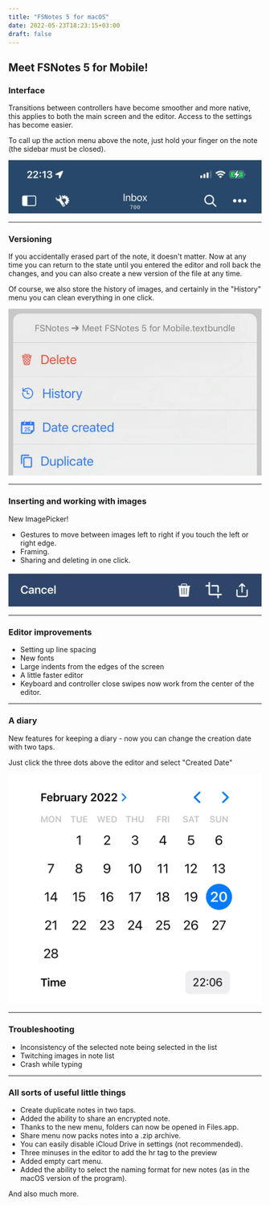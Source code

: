 ```yaml
---
title: "FSNotes 5 for macOS"
date: 2022-05-23T18:23:15+03:00
draft: false
---
```


## Meet FSNotes 5 for Mobile!
### Interface

Transitions between controllers have become smoother and more native, this applies to both the main screen and the editor. Access to the settings has become easier.

To call up the action menu above the note, just hold your finger on the note (the sidebar must be closed).

![](/img/fsnotes5-ios/8822c62e-16ef-4f4c-b397-55d2d79e86fb.webp)

---

### Versioning

If you accidentally erased part of the note, it doesn't matter. Now at any time you can return to the state until you entered the editor and roll back the changes, and you can also create a new version of the file at any time.

Of course, we also store the history of images, and certainly in the "History" menu you can clean everything in one click.

![](/img/fsnotes5-ios/9ebef6e8-741f-4fd7-b6fb-0fef6d471c44.webp)

---

### Inserting and working with images

New ImagePicker!

- Gestures to move between images left to right if you touch the left or right edge.
- Framing.
- Sharing and deleting in one click.

![](/img/fsnotes5-ios/add6cab8-34d1-49f6-b3f3-316b0b3c5ebc.webp)

---

### Editor improvements

- Setting up line spacing
- New fonts
- Large indents from the edges of the screen
- A little faster editor
- Keyboard and controller close swipes now work from the center of the editor.

---

### A diary

New features for keeping a diary - now you can change the creation date with two taps.

Just click the three dots above the editor and select "Created Date"

![](/img/fsnotes5-ios/a4bdc32a-ae63-4d39-a4ef-458639b1d3f1.webp)

---

### Troubleshooting

- Inconsistency of the selected note being selected in the list
- Twitching images in note list
- Crash while typing

--- 

### All sorts of useful little things

- Create duplicate notes in two taps.
- Added the ability to share an encrypted note.
- Thanks to the new menu, folders can now be opened in Files.app.
- Share menu now packs notes into a .zip archive.
- You can easily disable iCloud Drive in settings (not recommended).
- Three minuses in the editor to add the hr tag to the preview
- Added empty cart menu.
- Added the ability to select the naming format for new notes (as in the macOS version of the program).

And also much more.